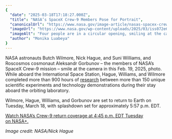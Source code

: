 ```yaml
---
{
  "date": "2025-03-18T17:18:27.000Z",
  "title": "NASA’s SpaceX Crew-9 Members Pose for Portrait",
  "canonicalUrl": "https://www.nasa.gov/image-article/nasas-spacex-crew-9-members-pose-for-portrait/",
  "imageUrl": "https://www.nasa.gov/wp-content/uploads/2025/03/iss072e645464orig.jpg",
  "imageAlt": "Four people are in a circular opening, smiling at the camera. They are wearing polo shirts in different colors. Suni Williams' (far right) hair spills outward toward a display of patches.",
  "author": "Monika Luabeya"
}
---
```


NASA astronauts Butch Wilmore, Nick Hague, and Suni Williams, and Roscosmos cosmonaut Aleksandr Gorbunov – the members of NASA’s SpaceX Crew-9 mission – smile at the camera in this Feb. 19, 2025, photo. While aboard the International Space Station, Hague, Williams, and Wilmore completed more than 900 hours of [research](https://www.nasa.gov/missions/station/iss-research/nasas-spacex-crew-9-scientific-mission-on-space-station-concludes/) between more than 150 unique scientific experiments and technology demonstrations during their stay aboard the orbiting laboratory.

Wilmore, Hague, Williams, and Gorbunov are set to return to Earth on Tuesday, March 18, with splashdown set for approximately 5:57 p.m. EDT.

[Watch NASA’s Crew-9 return coverage at 4:45 p.m. EDT Tuesday on NASA+.](https://plus.nasa.gov/scheduled-video/coverage-of-the-deorbit-burn-and-splashdown-of-the-nasa-spacex-dragon)

_Image credit: NASA/Nick Hague_
